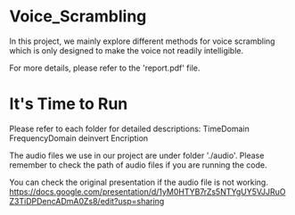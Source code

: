 # Voice_Scrambling

In this project, we mainly explore different methods for voice scrambling which is only designed to make the voice not readily intelligible. 

For more details, please refer to the 'report.pdf' file.

# It's Time to Run
Please refer to each folder for detailed descriptions: TimeDomain FrequencyDomain deinvert Encription

The audio files we use in our project are under folder './audio'.
Please remember to check the path of audio files if you are running the code.

You can check the original presentation if the audio file is not working.
https://docs.google.com/presentation/d/1yM0HTYB7rZs5NTYgUY5VJJRuOZ3TiDPDencADmA0Zs8/edit?usp=sharing
